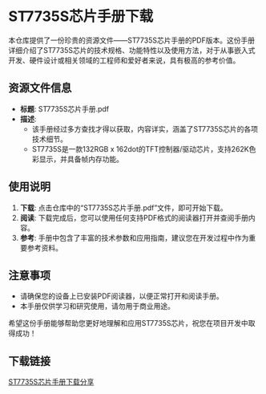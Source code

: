 # ST7735S芯片手册下载

本仓库提供了一份珍贵的资源文件——ST7735S芯片手册的PDF版本。这份手册详细介绍了ST7735S芯片的技术规格、功能特性以及使用方法，对于从事嵌入式开发、硬件设计或相关领域的工程师和爱好者来说，具有极高的参考价值。

## 资源文件信息

- **标题**: ST7735S芯片手册.pdf
- **描述**: 
  - 该手册经过多方查找才得以获取，内容详实，涵盖了ST7735S芯片的各项技术细节。
  - ST7735S是一款132RGB x 162dot的TFT控制器/驱动芯片，支持262K色彩显示，并具备帧内存功能。

## 使用说明

1. **下载**: 点击仓库中的“ST7735S芯片手册.pdf”文件，即可开始下载。
2. **阅读**: 下载完成后，您可以使用任何支持PDF格式的阅读器打开并查阅手册内容。
3. **参考**: 手册中包含了丰富的技术参数和应用指南，建议您在开发过程中作为重要参考资料。

## 注意事项

- 请确保您的设备上已安装PDF阅读器，以便正常打开和阅读手册。
- 本手册仅供学习和研究使用，请勿用于商业用途。

希望这份手册能够帮助您更好地理解和应用ST7735S芯片，祝您在项目开发中取得成功！

## 下载链接

[ST7735S芯片手册下载分享](https://pan.quark.cn/s/0d056808fa54)